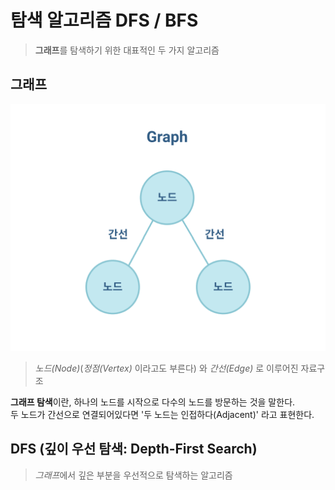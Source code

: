 # 탐색 알고리즘 DFS / BFS

> **그래프**를 탐색하기 위한 대표적인 두 가지 알고리즘

## 그래프

<img src="../images/211127_Graph.PNG">

> *노드(Node)*(*정점(Vertex)* 이라고도 부른다) 와 *간선(Edge)* 로 이루어진 자료구조

**그래프 탐색**이란, 하나의 노드를 시작으로 다수의 노드를 방문하는 것을 말한다. \
두 노드가 간선으로 연결되어있다면 '두 노드는 인접하다(Adjacent)' 라고 표현한다.

## DFS (깊이 우선 탐색: Depth-First Search)
> *그래프*에서 깊은 부분을 우선적으로 탐색하는 알고리즘

